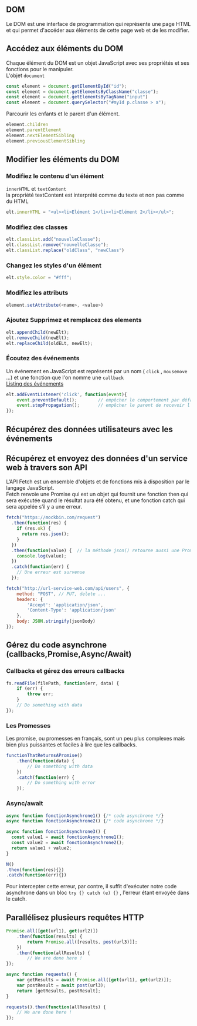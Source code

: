 ## DOM
Le DOM est une interface de programmation qui représente une page HTML et qui permet d'accéder aux éléments de cette page web et de les modifier.

## Accédez aux éléments du DOM
Chaque élément du DOM est un objet JavaScript avec ses propriétés et ses fonctions pour le manipuler.<br>
L'objet `document`
```javascript
const element = document.getElementById("id");
const element = document.getElementsByClassName("classe");
const element = document.getElementsByTagName("input")
const element = document.querySelector("#myId p.classe > a");
```
Parcourir les enfants et le parent d'un élément.
```javascript
element.children
element.parentElement
element.nextElementSibling
element.previousElementSibling
```

## Modifier les éléments du DOM
### Modifiez le contenu d'un élément
`innerHTML` et `textContent`<br>
la propriété textContent est interprété comme du texte et non pas comme du HTML
```javascript
elt.innerHTML = "<ul><li>Elément 1</li><li>Elément 2</li></ul>";
```
### Modifiez des classes
```javascript
elt.classList.add("nouvelleClasse");
elt.classList.remove("nouvelleClasse"); 
elt.classList.replace("oldClass", "newClass")
```
### Changez les styles d'un élément
```javascript
elt.style.color = "#fff"; 
```
### Modifiez les attributs
```javascript
element.setAttribute(<name>, <value>)
```
### Ajoutez Supprimez et remplacez des elements
```javascript
elt.appendChild(newElt);
elt.removeChild(newElt);
elt.replaceChild(oldELt, newElt);
```

### Écoutez des événements
Un événement en JavaScript est représenté par un nom ( `click` ,  `mousemove` ...) et une fonction que l'on nomme une `callback` <br>
[Listing des événements](https://developer.mozilla.org/fr/docs/Web/Events)
```javascript
elt.addEventListener('click', function(event){
    event.preventDefault();        // empêcher le comportement par défaut de cet élément
    event.stopPropagation();       // empêcher le parent de recevoir l'événement
});
```

## Récupérez des données utilisateurs avec les événements

## Récupérez et envoyez des données d'un service web à travers son API
L’API Fetch est un ensemble d'objets et de fonctions mis à disposition par le langage JavaScript.<br>
Fetch renvoie une Promise qui est un objet qui fournit une fonction then qui sera exécutée quand le résultat aura été obtenu, et une fonction catch qui sera appelée s’il y a une erreur.
```javascript
fetch("https://mockbin.com/request")
  .then(function(res) {
    if (res.ok) { 
      return res.json();
    }
  })
  .then(function(value) {  // la méthode json() retourne aussi une Promise qui qui sera résolue avec un objet JavaScript
    console.log(value);
  })
  .catch(function(err) {
    // Une erreur est survenue
  });
```

```javascript
fetch("http://url-service-web.com/api/users", {
	method: "POST", // PUT, delete ...
	headers: { 
        'Accept': 'application/json', 
        'Content-Type': 'application/json' 
    },
	body: JSON.stringify(jsonBody)
});
```

## Gérez du code asynchrone (callbacks,Promise,Async/Await)
### Callbacks et gérez des erreurs callbacks
```javascript
fs.readFile(filePath, function(err, data) {
    if (err) {
        throw err;
    }
    // Do something with data
});
```
### Les Promesses
Les promise, ou promesses en français, sont un peu plus complexes mais bien plus puissantes et faciles à lire que les callbacks.
```javascript
functionThatReturnsAPromise()
    .then(function(data) {
        // Do something with data 
    })
    .catch(function(err) {
        // Do something with error
    });
```
### Async/await
```javascript
async function fonctionAsynchrone1() {/* code asynchrone */}
async function fonctionAsynchrone2() {/* code asynchrone */}

async function fonctionAsynchrone3() {
  const value1 = await fonctionAsynchrone1();
  const value2 = await fonctionAsynchrone2();
  return value1 + value2;
}

N()
.then(function(res){})
.catch(function(err){})
```
Pour intercepter cette erreur, par contre, il suffit d'exécuter notre code asynchrone dans un bloc  `try {} catch (e) {}` , l'erreur étant envoyée dans le catch.

## Parallélisez plusieurs requêtes HTTP
```javascript
Promise.all([get(url1), get(url2)])
    .then(function(results) {
        return Promise.all([results, post(url3)]];
    })
    .then(function(allResults) {
        // We are done here !
});

async function requests() {
    var getResults = await Promise.all([get(url1), get(url2)]);
    var postResult = await post(url3);
    return [getResults, postResult];
}

requests().then(function(allResults) {
    // We are done here !
});
```

